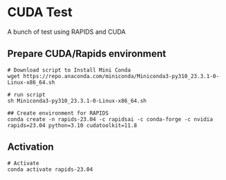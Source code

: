 # CUDA Test

A bunch of test using RAPIDS and CUDA

## Prepare CUDA/Rapids environment

``` shell
# Download script to Install Mini Conda
wget https://repo.anaconda.com/miniconda/Miniconda3-py310_23.3.1-0-Linux-x86_64.sh

# run script
sh Miniconda3-py310_23.3.1-0-Linux-x86_64.sh

## Create environment for RAPIDS 
conda create -n rapids-23.04 -c rapidsai -c conda-forge -c nvidia rapids=23.04 python=3.10 cudatoolkit=11.8
```

## Activation

``` shell
# Activate
conda activate rapids-23.04
```